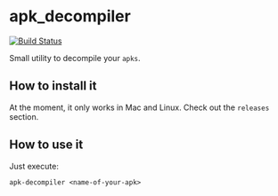 # apk_decompiler

[![Build Status](https://travis-ci.org/robertohuertasm/apk-decompiler.svg?branch=master)](https://travis-ci.org/robertohuertasm/apk-decompiler)

Small utility to decompile your `apks`.

## How to install it

At the moment, it only works in Mac and Linux. Check out the `releases` section.

## How to use it

Just execute:

`apk-decompiler <name-of-your-apk>`
